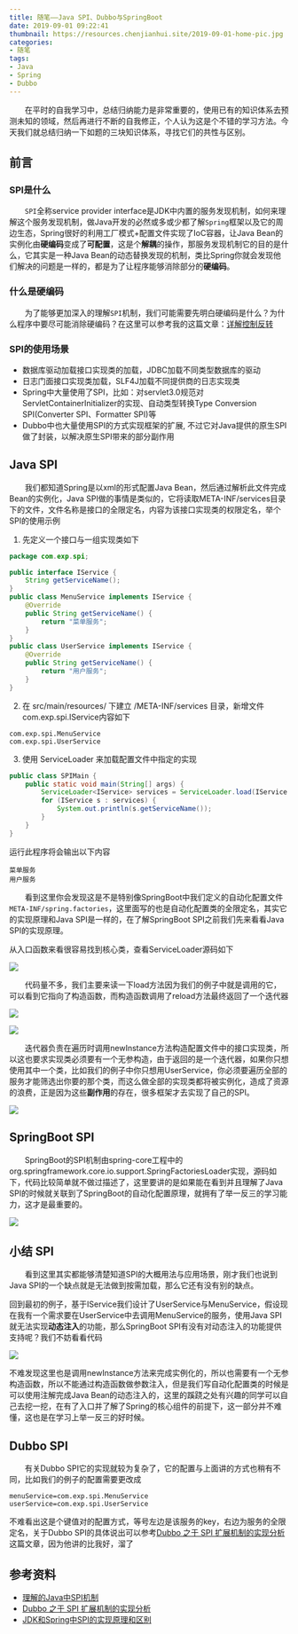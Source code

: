 ```yaml
---
title: 随笔——Java SPI、Dubbo与SpringBoot
date: 2019-09-01 09:22:41
thumbnail: https://resources.chenjianhui.site/2019-09-01-home-pic.jpg
categories: 
- 随笔
tags: 
- Java
- Spring
- Dubbo
---
```


&emsp;&emsp;在平时的自我学习中，总结归纳能力是非常重要的，使用已有的知识体系去预测未知的领域，然后再进行不断的自我修正，个人认为这是个不错的学习方法。今天我们就总结归纳一下如题的三块知识体系，寻找它们的共性与区别。

<!-- more -->

## 前言

### SPI是什么

&emsp;&emsp;`SPI`全称service provider interface是JDK中内置的服务发现机制，如何来理解这个服务发现机制，做Java开发的必然或多或少都了解`Spring`框架以及它的周边生态，Spring很好的利用工厂模式+配置文件实现了IoC容器，让Java Bean的实例化由**硬编码**变成了**可配置**，这是个**解耦**的操作，那服务发现机制它的目的是什么，它其实是一种Java Bean的动态替换发现的机制，类比Spring你就会发现他们解决的问题是一样的，都是为了让程序能够消除部分的**硬编码**。

### 什么是硬编码

&emsp;&emsp;为了能够更加深入的理解`SPI`机制，我们可能需要先明白硬编码是什么？为什么程序中要尽可能消除硬编码？在这里可以参考我的这篇文章：[详解控制反转](https://github.com/calebman/spring-note/blob/master/notes/ioc/%E8%AF%A6%E8%A7%A3%E6%8E%A7%E5%88%B6%E5%8F%8D%E8%BD%AC.md)

### SPI的使用场景

* 数据库驱动加载接口实现类的加载，JDBC加载不同类型数据库的驱动
* 日志门面接口实现类加载，SLF4J加载不同提供商的日志实现类
* Spring中大量使用了SPI，比如：对servlet3.0规范对ServletContainerInitializer的实现、自动类型转换Type Conversion SPI(Converter SPI、Formatter SPI)等
* Dubbo中也大量使用SPI的方式实现框架的扩展, 不过它对Java提供的原生SPI做了封装，以解决原生SPI带来的部分副作用

## Java SPI

&emsp;&emsp;我们都知道Spring是以xml的形式配置Java Bean，然后通过解析此文件完成Bean的实例化，Java SPI做的事情是类似的，它将读取META-INF/services目录下的文件，文件名称是接口的全限定名，内容为该接口实现类的权限定名，举个SPI的使用示例

1. 先定义一个接口与一组实现类如下

```java
package com.exp.spi;

public interface IService {
    String getServiceName();
}
public class MenuService implements IService {
    @Override
    public String getServiceName() {
        return "菜单服务";
    }
}
public class UserService implements IService {
    @Override
    public String getServiceName() {
        return "用户服务";
    }
}
```
2. 在 src/main/resources/ 下建立 /META-INF/services 目录，新增文件com.exp.spi.IService内容如下

```
com.exp.spi.MenuService
com.exp.spi.UserService
```
3. 使用 ServiceLoader 来加载配置文件中指定的实现

```java
public class SPIMain {
    public static void main(String[] args) {
        ServiceLoader<IService> services = ServiceLoader.load(IService.class);
        for (IService s : services) {
            System.out.println(s.getServiceName());
        }
    }
}
```

运行此程序将会输出以下内容

```
菜单服务
用户服务
```

&emsp;&emsp;看到这里你会发现这是不是特别像SpringBoot中我们定义的自动化配置文件`META-INF/spring.factories`，这里面写的也是自动化配置类的全限定名，其实它的实现原理和Java SPI是一样的，在了解SpringBoot SPI之前我们先来看看Java SPI的实现原理。

从入口函数来看很容易找到核心类，查看ServiceLoader源码如下

![](https://resources.chenjianhui.site/2019-09-01-service-loader.png)

&emsp;&emsp;代码量不多，我们主要来读一下load方法因为我们的例子中就是调用的它，可以看到它指向了构造函数，而构造函数调用了reload方法最终返回了一个迭代器

![](https://resources.chenjianhui.site/2019-09-01-service-loader-01.png)

![](https://resources.chenjianhui.site/2019-09-01-service-loader-02.png)

&emsp;&emsp;迭代器负责在遍历时调用newInstance方法构造配置文件中的接口实现类，所以这也要求实现类必须要有一个无参构造，由于返回的是一个迭代器，如果你只想使用其中一个类，比如我们的例子中你只想用UserService，你必须要遍历全部的服务才能筛选出你要的那个类，而这么做全部的实现类都将被实例化，造成了资源的浪费，正是因为这些**副作用**的存在，很多框架才去实现了自己的SPI。

![](https://resources.chenjianhui.site/2019-09-01-service-loader-03.png)

## SpringBoot SPI

&emsp;&emsp;SpringBoot的SPI机制由spring-core工程中的org.springframework.core.io.support.SpringFactoriesLoader实现，源码如下，代码比较简单就不做过描述了，这里要讲的是如果能在看到并且理解了Java SPI的时候就关联到了SpringBoot的自动化配置原理，就拥有了举一反三的学习能力，这才是最重要的。

![](https://resources.chenjianhui.site/2019-09-01-spring-factories-loader.png)

## 小结 SPI

&emsp;&emsp;看到这里其实都能够清楚知道SPI的大概用法与应用场景，刚才我们也说到Java SPI的一个缺点就是无法做到按需加载，那么它还有没有别的缺点。

回到最初的例子，基于IService我们设计了UserService与MenuService，假设现在我有一个需求要在UserService中去调用MenuService的服务，使用Java SPI就无法实现**动态注入**的功能，那么SpringBoot SPI有没有对动态注入的功能提供支持呢？我们不妨看看代码

![](https://resources.chenjianhui.site/2019-09-01-spring-factories-loader-init.png)

不难发现这里也是调用newInstance方法来完成实例化的，所以也需要有一个无参构造函数，所以不能通过构造函数做参数注入，但是我们写自动化配置类的时候是可以使用注解完成Java Bean的动态注入的，这里的蹊跷之处有兴趣的同学可以自己去挖一挖，在有了入口并了解了Spring的核心组件的前提下，这一部分并不难懂，这也是在学习上举一反三的好时候。


## Dubbo SPI

&emsp;&emsp;有关Dubbo SPI它的实现就较为复杂了，它的配置与上面讲的方式也稍有不同，比如我们的例子的配置需要更改成

```properties
menuService=com.exp.spi.MenuService
userService=com.exp.spi.UserService
```

不难看出这是个键值对的配置方式，等号左边是该服务的key，右边为服务的全限定名，关于Dubbo SPI的具体说出可以参考[Dubbo 之于 SPI 扩展机制的实现分析](http://www.zhenchao.org/2017/12/17/rpc/dubbo-spi/)这篇文章，因为他讲的比我好，溜了


## 参考资料

* [理解的Java中SPI机制](https://juejin.im/post/5b9b1c115188255c5e66d18c)
* [Dubbo 之于 SPI 扩展机制的实现分析](http://www.zhenchao.org/2017/12/17/rpc/dubbo-spi/)
* [JDK和Spring中SPI的实现原理和区别](https://my.oschina.net/kipeng/blog/1789849)

